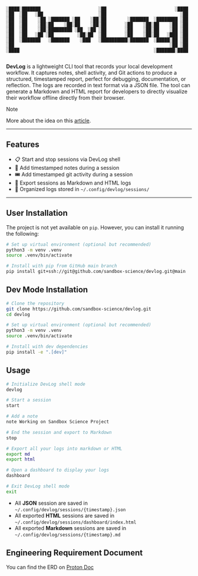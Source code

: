 ```
░████░███████                      ░██                          ░████ 
░██  ░██   ░██                     ░██                            ░██ 
░██  ░██    ░██ ░███████ ░██    ░██░██        ░███████  ░████████ ░██ 
░██  ░██    ░██░██    ░██░██    ░██░██       ░██    ░██░██    ░██ ░██ 
░██  ░██    ░██░█████████ ░██  ░██ ░██       ░██    ░██░██    ░██ ░██ 
░██  ░██   ░██ ░██         ░██░██  ░██       ░██    ░██░██   ░███ ░██ 
░██  ░███████   ░███████    ░███   ░██████████░███████  ░█████░██ ░██ 
░██                                                           ░██ ░██ 
░████                                                   ░███████░████ 
                                                                      
```                                                                                       
**DevLog** is a lightweight CLI tool that records your local development workflow. It captures notes, shell activity, and Git actions to produce a structured, timestamped report, perfect for debugging, documentation, or reflection. The logs are recorded in text format via a JSON file. The tool can generate a Markdown and HTML report for developers to directly visualize their workflow offline directly from their browser.

> [!NOTE]
>
> More about the idea on this [article](https://listed.to/@Astra/63832/devlog-cli-developer-tool). 

---

## Features

- 📋 Start and stop sessions via DevLog shell
- 📝 Add timestamped notes during a session
- 🎟️ Add timestamped git activity during a session
- 📂 Export sessions as Markdown and HTML logs
- 📁 Organized logs stored in `~/.config/devlog/sessions/`

---

## User Installation
The project is not yet available on `pip`. However, you can install it running the following:

```bash
# Set up virtual environment (optional but recommended)
python3 -m venv .venv
source .venv/bin/activate

# Install with pip from GitHub main branch
pip install git+ssh://git@github.com/sandbox-science/devlog.git@main
```

## Dev Mode Installation

```bash
# Clone the repository
git clone https://github.com/sandbox-science/devlog.git
cd devlog

# Set up virtual environment (optional but recommended)
python3 -m venv .venv
source .venv/bin/activate

# Install with dev dependencies
pip install -e ".[dev]"
```

## Usage

```bash
# Initialize DevLog shell mode
devlog

# Start a session
start

# Add a note
note Working on Sandbox Science Project

# End the session and export to Markdown
stop

# Export all your logs into markdown or HTML
export md
export html

# Open a dashboard to display your logs
dashboard

# Exit DevLog shell mode
exit
```

- All **JSON** session are saved in `~/.config/devlog/sessions/{timestamp}.json`
- All exported **HTML** sessions are saved in `~/.config/devlog/sessions/dashboard/index.html`
- All exported **Markdown** sessions are saved in `~/.config/devlog/sessions/{timestamp}.md`

## Engineering Requirement Document

You can find the ERD on [Proton Doc](https://drive.proton.me/urls/P3WXQMK1FR#HKBehxHS1qO5)
